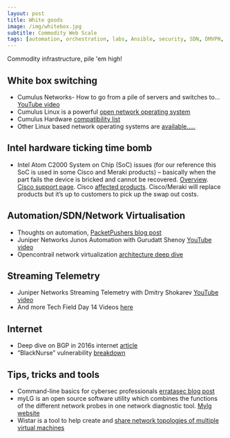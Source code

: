 ```yaml
---
layout: post
title: White goods
image: /img/whitebox.jpg
subtitle: Commodity Web Scale
tags: [automation, orchestration, labs, Ansible, security, SDN, DMVPN, Juniper, JUNOS, EVE-NG, MPLS]
---
```


Commodity infrastructure, pile 'em high!

## White box switching

* Cumulus Networks- How to go from a pile of servers and switches to... [YouTube video](https://youtu.be/_3aZm77l0OQ)
* Cumulus Linux is a powerful [open network operating system](https://cumulusnetworks.com/products/cumulus-linux/)
* Cumulus Hardware [compatibility list](https://cumulusnetworks.com/products/hardware-compatibility-list/)
* Other Linux based network operating systems are [available…..](https://www.bigswitch.com/products/switch-light)

 
## Intel hardware ticking time bomb

* Intel Atom C2000 System on Chip (SoC) issues (for our reference this SoC is used in some Cisco and Meraki products) – basically when the part fails the device is bricked and cannot be recovered. [Overview](https://networkingnerd.net/2017/02/09/intels-ticking-atom-bomb/). [Cisco support page](http://www.cisco.com/c/en/us/support/web/clock-signal.html). Cisco [affected products](https://www.cisco.com/c/en/us/support/web/clock-signal.html#~field). Cisco/Meraki will replace products but it’s up to customers to pick up the swap out costs.


## Automation/SDN/Network Virtualisation

* Thoughts on automation, [PacketPushers blog post](http://packetpushers.net/fons-2017-automation/)
* Juniper Networks Junos Automation with Gurudatt Shenoy [YouTube video](https://www.youtube.com/watch?v=RVNqMZs0sYs&feature=youtu.be)
* Opencontrail network virtualization [architecture deep dive](http://www.opencontrail.org/network-virtualization-architecture-deep-dive/)

 
## Streaming Telemetry

* Juniper Networks Streaming Telemetry with Dmitry Shokarev [YouTube video](https://www.youtube.com/watch?v=BeprCbmuqLA&feature=youtu.be)
* And more Tech Field Day 14 Videos [here](http://techfieldday.com/event/nfd14/)

 
## Internet

* Deep dive on BGP in 2016s internet [article](https://www.potaroo.net/ispcol/2017-01/bgp2016.html)
* “BlackNurse” vulnerability [breakdown](https://forums.juniper.net/t5/Security-Now/BlackNurse-in-review-Is-your-NGFW-vulnerable/ba-p/300274)
  
 
## Tips, tricks and tools

* Command-line basics for cybersec professionals [erratasec blog post](http://blog.erratasec.com/2017/01/the-command-line-for-cybersec.html?m=1)
* myLG is an open source software utility which combines the functions of the different network probes in one network diagnostic tool. [Mylg website](http://mylg.io/)
* Wistar is a tool to help create and [share network topologies of multiple virtual machines](http://wistar.readthedocs.io/en/latest/about.html)
